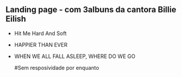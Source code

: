 ## Landing page - com 3albuns da cantora Billie Eilish
- Hit Me Hard And Soft
- HAPPIER THAN EVER
- WHEN WE ALL FALL ASLEEP, WHERE DO WE GO

  #Sem resposividade por enquanto
